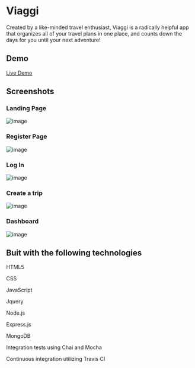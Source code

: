 <h1>Viaggi</h1>

<p>Created by a like-minded travel enthusiast, Viaggi is a radically helpful app that organizes all of your travel plans in one place, and counts down the days for you until your next adventure!<p>
  
<h2>Demo</h2>
<a href="https://viagi.herokuapp.com"/>Live Demo</a>
  
<h2>Screenshots</h2>

<h3> Landing Page</h3>

![image](https://user-images.githubusercontent.com/38567356/51301504-50c77e80-19e4-11e9-8e5d-bb5b786d9e87.png)

<h3> Register Page</h3>

![image](https://user-images.githubusercontent.com/38567356/51298453-769b5600-19d9-11e9-8b32-e78edd1dc262.png)

<h3>Log In</h3>

![image](https://user-images.githubusercontent.com/38567356/51298477-8fa40700-19d9-11e9-8ca1-bf48b276ad2d.png)

<h3>Create a trip</h3>

![image](https://user-images.githubusercontent.com/38567356/51298507-a8acb800-19d9-11e9-9919-b9f55a045f7c.png)

<h3>Dashboard</h3>

![image](https://user-images.githubusercontent.com/38567356/51298545-d3970c00-19d9-11e9-9e2e-99a612f390d2.png)

<h2> Buit with the following technologies</h2>
<p> HTML5</p>
<p>CSS</p>
<p>JavaScript</p>
<p>Jquery</p>
<p>Node.js</p>
<p>Express.js</p>
<p>MongoDB</p>
<p>Integration tests using Chai and Mocha</p>
<p>Continuous integration utilizing Travis CI</p>
